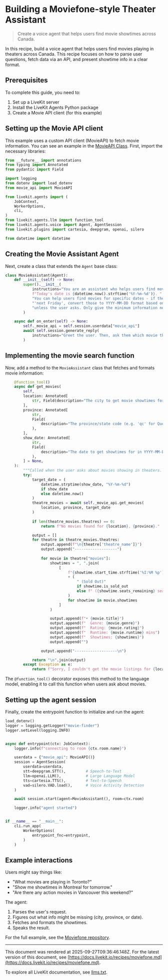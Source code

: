 # Building a Moviefone-style Theater Assistant

> Create a voice agent that helps users find movie showtimes across Canada.

In this recipe, build a voice agent that helps users find movies playing in theaters across Canada. This recipe focuses on how to parse user questions, fetch data via an API, and present showtime info in a clear format.

## Prerequisites

To complete this guide, you need to:

1. Set up a LiveKit server
2. Install the LiveKit Agents Python package
3. Create a Movie API client (for this example)

## Setting up the Movie API client

This example uses a custom API client (MovieAPI) to fetch movie information. You can see an example in the [MovieAPI Class](https://github.com/ShayneP/Moviefone/blob/main/movie_api.py). First, import the necessary libraries:

```python
from __future__ import annotations
from typing import Annotated
from pydantic import Field

import logging
from dotenv import load_dotenv
from movie_api import MovieAPI

from livekit.agents import (
    JobContext,
    WorkerOptions,
    cli,
)
from livekit.agents.llm import function_tool
from livekit.agents.voice import Agent, AgentSession
from livekit.plugins import cartesia, deepgram, openai, silero

from datetime import datetime

```

## Creating the Movie Assistant Agent

Next, create a class that extends the `Agent` base class:

```python
class MovieAssistant(Agent):
    def __init__(self) -> None:
        super().__init__(
            instructions="You are an assistant who helps users find movies showing in Canada. "
            f"Today's date is {datetime.now().strftime('%Y-%m-%d')}. "
            "You can help users find movies for specific dates - if they use relative terms like 'tomorrow' or "
            "'next Friday', convert those to YYYY-MM-DD format based on today's date. Don't check anything "
            "unless the user asks. Only give the minimum information needed to answer the question the user asks.",
        )

    async def on_enter(self) -> None:
        self._movie_api = self.session.userdata["movie_api"]
        await self.session.generate_reply(
            instructions="Greet the user. Then, ask them which movie they'd like to see and which city and province they're in."
        )

```

## Implementing the movie search function

Now, add a method to the `MovieAssistant` class that fetches and formats movie information:

```python
    @function_tool()
    async def get_movies(
        self,
        location: Annotated[
            str, Field(description="The city to get movie showtimes for")
        ],
        province: Annotated[
            str,
            Field(
                description="The province/state code (e.g. 'qc' for Quebec, 'on' for Ontario)"
            ),
        ],
        show_date: Annotated[
            str,
            Field(
                description="The date to get showtimes for in YYYY-MM-DD format. If not provided, defaults to today."
            ),
        ] = None,
    ):
        """Called when the user asks about movies showing in theaters. Returns the movies showing in the specified location for the given date."""
        try:
            target_date = (
                datetime.strptime(show_date, "%Y-%m-%d")
                if show_date
                else datetime.now()
            )
            theatre_movies = await self._movie_api.get_movies(
                location, province, target_date
            )
            
            if len(theatre_movies.theatres) == 0:
                return f"No movies found for {location}, {province}."

            output = []
            for theatre in theatre_movies.theatres:
                output.append(f"\n{theatre['theatre_name']}")
                output.append("-------------------")
                
                for movie in theatre["movies"]:
                    showtimes = ", ".join(
                        [
                            f"{showtime.start_time.strftime('%I:%M %p').lstrip('0')}"
                            + (
                                " (Sold Out)"
                                if showtime.is_sold_out
                                else f" ({showtime.seats_remaining} seats)"
                            )
                            for showtime in movie.showtimes
                        ]
                    )

                    output.append(f"• {movie.title}")
                    output.append(f"  Genre: {movie.genre}")
                    output.append(f"  Rating: {movie.rating}")
                    output.append(f"  Runtime: {movie.runtime} mins")
                    output.append(f"  Showtimes: {showtimes}")
                    output.append("")

                output.append("-------------------\n")

            return "\n".join(output)
        except Exception as e:
            return f"Sorry, I couldn't get the movie listings for {location}. Please check the city and province/state names and try again."

```

The `@function_tool()` decorator exposes this method to the language model, enabling it to call this function when users ask about movies.

## Setting up the agent session

Finally, create the entrypoint function to initialize and run the agent:

```python
load_dotenv()
logger = logging.getLogger("movie-finder")
logger.setLevel(logging.INFO)


async def entrypoint(ctx: JobContext):
    logger.info(f"connecting to room {ctx.room.name}")

    userdata = {"movie_api": MovieAPI()}
    session = AgentSession(
        userdata=userdata,
        stt=deepgram.STT(),         # Speech-to-Text
        llm=openai.LLM(),           # Large Language Model
        tts=cartesia.TTS(),         # Text-to-Speech
        vad=silero.VAD.load(),      # Voice Activity Detection
    )

    await session.start(agent=MovieAssistant(), room=ctx.room)

    logger.info("agent started")


if __name__ == "__main__":
    cli.run_app(
        WorkerOptions(
            entrypoint_fnc=entrypoint,
        )
    )

```

## Example interactions

Users might say things like:

- "What movies are playing in Toronto?"
- "Show me showtimes in Montreal for tomorrow."
- "Are there any action movies in Vancouver this weekend?"

The agent:

1. Parses the user's request.
2. Figures out what info might be missing (city, province, or date).
3. Fetches and formats the showtimes.
4. Speaks the result.

For the full example, see the [Moviefone repository](https://github.com/ShayneP/Moviefone).

---

This document was rendered at 2025-09-27T09:36:46.148Z.
For the latest version of this document, see [https://docs.livekit.io/recipes/moviefone.md](https://docs.livekit.io/recipes/moviefone.md).

To explore all LiveKit documentation, see [llms.txt](https://docs.livekit.io/llms.txt).